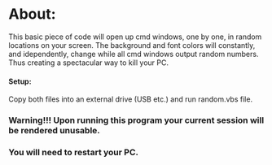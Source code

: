 # About:
This basic piece of code will open up cmd windows, one by one, in random locations on your screen. The background and font colors will constantly, and idependently, change while all cmd windows output random numbers. Thus creating a spectacular way to kill your PC.

#### Setup:
Copy both files into an external drive (USB etc.) and run random.vbs file.



### Warning!!! Upon running this program your current session will be rendered unusable. 
### You will need to restart your PC.
